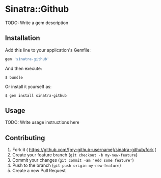 # Sinatra::Github

TODO: Write a gem description

## Installation

Add this line to your application's Gemfile:

```ruby
gem 'sinatra-github'
```

And then execute:

    $ bundle

Or install it yourself as:

    $ gem install sinatra-github

## Usage

TODO: Write usage instructions here

## Contributing

1. Fork it ( https://github.com/[my-github-username]/sinatra-github/fork )
2. Create your feature branch (`git checkout -b my-new-feature`)
3. Commit your changes (`git commit -am 'Add some feature'`)
4. Push to the branch (`git push origin my-new-feature`)
5. Create a new Pull Request
